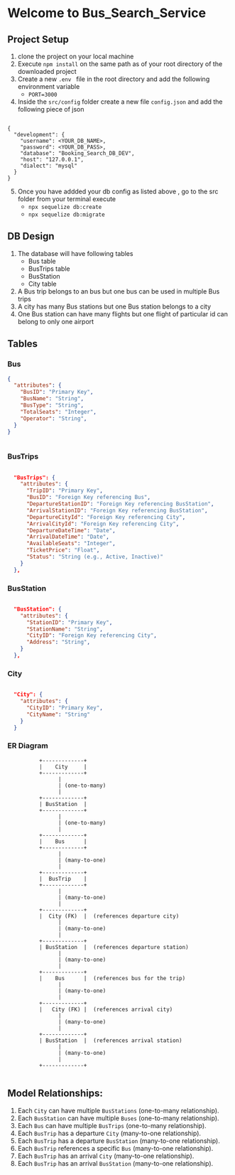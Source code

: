 #  Welcome to Bus_Search_Service

## Project Setup 
1. clone the project on your local machine 
2. Execute ` npm install ` on the same path as of your root directory of the downloaded project  
3. Create a new `.env ` file in the root directory and add the following environment variable 
      - `PORT=3000`
4. Inside the `src/config` folder create a new file `config.json` and add the following piece of json 

```

{
  "development": {
    "username": <YOUR_DB_NAME>,
    "password": <YOUR_DB_PASS>,
    "database": "Booking_Search_DB_DEV",
    "host": "127.0.0.1",
    "dialect": "mysql"
  }
}

```
5. Once you have addded your db config as listed above , go to the src folder from your terminal 
execute 
    - `npx sequelize db:create`
    - `npx sequelize db:migrate` 

## DB Design
1. The database will have following tables 
    -  Bus table 
    -  BusTrips table 
    -  BusStation 
    -  City table 
2. A Bus trip belongs to an bus but one bus can be used in multiple Bus trips 
3. A city has many Bus stations but one Bus station belongs to a city 
4. One Bus station can have many flights but one flight of particular id can belong to only one airport 

## Tables

### Bus

```json
{
  "attributes": {
    "BusID": "Primary Key",
    "BusName": "String",
    "BusType": "String",
    "TotalSeats": "Integer",
    "Operator": "String",
  }
}
 
```
### BusTrips

```json

  "BusTrips": {
    "attributes": {
      "TripID": "Primary Key",
      "BusID": "Foreign Key referencing Bus",
      "DepartureStationID": "Foreign Key referencing BusStation",
      "ArrivalStationID": "Foreign Key referencing BusStation", 
      "DepartureCityId": "Foreign Key referencing City",
      "ArrivalCityId": "Foreign Key referencing City",
      "DepartureDateTime": "Date",
      "ArrivalDateTime": "Date",
      "AvailableSeats": "Integer",
      "TicketPrice": "Float",
      "Status": "String (e.g., Active, Inactive)"
    }
  },

```
### BusStation 

```json

  "BusStation": {
    "attributes": {
      "StationID": "Primary Key",
      "StationName": "String",
      "CityID": "Foreign Key referencing City",
      "Address": "String",
    }
  },

```

### City 

```json

  "City": {
    "attributes": {
      "CityID": "Primary Key",
      "CityName": "String"
    }
  }

```

### ER Diagram 

```
          +-------------+
          |    City     |
          +-------------+
                |
                | (one-to-many)
                |
          +-------------+
          | BusStation  |
          +-------------+
                |
                | (one-to-many)
                |
          +-------------+
          |    Bus      |
          +-------------+
                |
                | (many-to-one)
                |
          +-------------+
          |  BusTrip    |
          +-------------+
                |
                | (many-to-one)
                |
          +-------------+
          |  City (FK)  |  (references departure city)
                |
                | (many-to-one)
                |
          +-------------+
          | BusStation  |  (references departure station)
                |
                | (many-to-one)
                |
          +-------------+
          |    Bus      |  (references bus for the trip)
                |
                | (many-to-one)
                |
          +-------------+
          |   City (FK) |  (references arrival city)
                |
                | (many-to-one)
                |
          +-------------+
          | BusStation  |  (references arrival station)
                |
                | (many-to-one)
                |
          +-------------+


```


## Model Relationships:

1. Each `City` can have multiple `BusStations` (one-to-many relationship).
2. Each `BusStation` can have multiple `Buses` (one-to-many relationship).
3. Each `Bus` can have multiple `BusTrips` (one-to-many relationship).
4. Each `BusTrip` has a departure `City` (many-to-one relationship).
5. Each `BusTrip` has a departure `BusStation` (many-to-one relationship).
6. Each `BusTrip` references a specific `Bus` (many-to-one relationship).
7. Each `BusTrip` has an arrival `City` (many-to-one relationship).
8. Each `BusTrip` has an arrival `BusStation` (many-to-one relationship).





